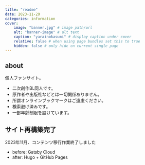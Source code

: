 ```yaml
---
title: "readme"
date: 2023-11-20
categories: information
cover:
    image: "banner.jpg" # image path/url
    alt: "banner-image" # alt text
    caption: "yarainokasumi" # display caption under cover
    relative: false # when using page bundles set this to true
    hidden: false # only hide on current single page
---
```


## about

個人ファンサイト。

- 二次創作BL同人です。
- 原作者や出版社などとは一切関係ありません。
- 所謂オンラインブックマークはご遠慮ください。
- 検索避け済みです。
- 一部年齢制限を設けています。

## サイト再構築完了

2023年11月、コンテンツ移行作業終了しました

- before: Gatsby Cloud
- after: Hugo + GitHub Pages